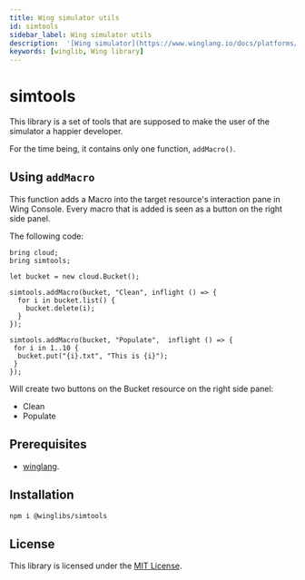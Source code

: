 ```yaml
---
title: Wing simulator utils
id: simtools
sidebar_label: Wing simulator utils
description:  '[Wing simulator](https://www.winglang.io/docs/platforms/sim) utility library'
keywords: [winglib, Wing library]
---
```

# simtools

This library is a set of tools that are supposed to make the user of the simulator a happier developer. 

For the time being, it contains only one function, `addMacro()`.

## Using `addMacro`

This function adds a Macro into the target resource's interaction pane in Wing Console.
Every macro that is added is seen as a button on the right side panel.

The following code:
```wing
bring cloud;
bring simtools;

let bucket = new cloud.Bucket();

simtools.addMacro(bucket, "Clean", inflight () => {
  for i in bucket.list() {
    bucket.delete(i);
  }
});

simtools.addMacro(bucket, "Populate",  inflight () => {
 for i in 1..10 {
  bucket.put("{i}.txt", "This is {i}");
 }
});
```

Will create two buttons on the Bucket resource on the right side panel:
* Clean
* Populate





## Prerequisites

* [winglang](https://winglang.io).

## Installation

```sh
npm i @winglibs/simtools
```


## License

This library is licensed under the [MIT License](./LICENSE).

